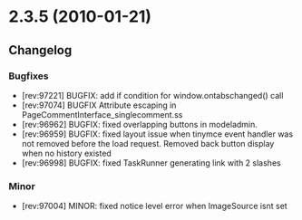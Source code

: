 #  2.3.5 (2010-01-21)

## Changelog

###  Bugfixes

 * [rev:97221] BUGFIX: add if condition for window.ontabschanged() call
 * [rev:97074] BUGFIX Attribute escaping in PageCommentInterface_singlecomment.ss
 * [rev:96962] BUGFIX: fixed overlapping buttons in modeladmin.
 * [rev:96959] BUGFIX: fixed layout issue when tinymce event handler was not removed before the load request. Removed back button display when no history existed
 * [rev:96998] BUGFIX: fixed TaskRunner generating link with 2 slashes

###  Minor

 * [rev:97004] MINOR: fixed notice level error when ImageSource isnt set
